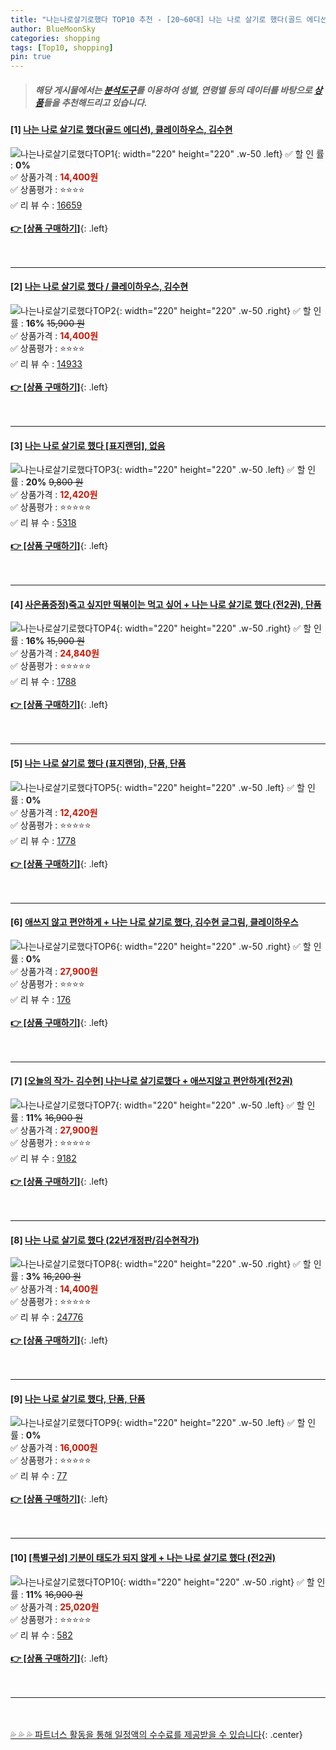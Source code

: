 ```yaml
---
title: "나는나로살기로했다 TOP10 추천 - [20~60대] 나는 나로 살기로 했다(골드 에디션), 클레이하우스, 김수현"
author: BlueMoonSky
categories: shopping
tags: [Top10, shopping]
pin: true
---
```


> ##### 해당 게시물에서는 [**분석도구**](https://itemscout.io/)를 이용하여 **성별**, **연령별** 등의 데이터를 바탕으로 [**상품**](https://link.coupang.com/a/baae76)들을 추천해드리고 있습니다.

#### [1] [나는 나로 살기로 했다(골드 에디션), 클레이하우스, 김수현](https://link.coupang.com/re/AFFSDP?lptag=AF5964186&subid=bluemoonsky6999&pageKey=6541340740&traceid=V0-153&itemId=14565788529&vendorItemId=81808031957)
![나는나로살기로했다TOP1](https://thumbnail6.coupangcdn.com/thumbnails/remote/230x230ex/image/retail/images/2022/05/25/15/6/b3c61d56-7945-461d-b6f8-f4c353bc54e8.jpg){: width="220" height="220" .w-50 .left}
✅ 할 인 률 : **0%** <br>
✅ 상품가격 : <span style="color:#cb1400"> **14,400원** </span><br>
✅ 상품평가 : ⭐⭐⭐⭐<br>
✅ 리 뷰 수 : [16659](https://link.coupang.com/re/AFFSDP?lptag=AF5964186&subid=bluemoonsky6999&pageKey=6541340740&traceid=V0-153&itemId=14565788529&vendorItemId=81808031957)<br>
<br>
[**👉  [상품 구매하기]**](https://link.coupang.com/re/AFFSDP?lptag=AF5964186&subid=bluemoonsky6999&pageKey=6541340740&traceid=V0-153&itemId=14565788529&vendorItemId=81808031957){: .left}
<br>
<br>
<br>

***

#### [2] [나는 나로 살기로 했다 / 클레이하우스, 김수현](https://link.coupang.com/re/AFFSDP?lptag=AF5964186&subid=bluemoonsky6999&pageKey=6818972944&traceid=V0-153&itemId=16155524510&vendorItemId=84084142938)
![나는나로살기로했다TOP2](https://thumbnail8.coupangcdn.com/thumbnails/remote/230x230ex/image/vendor_inventory/7b51/790671aded3c79e31398d7425a30df3dff425bc70f180d0ac3aefb2bf6ac.jpg){: width="220" height="220" .w-50 .right}
✅ 할 인 률 : **16%** ~~<del class="base-price"> 15,900  </del>원~~<br>
✅ 상품가격 : <span style="color:#cb1400"> **14,400원** </span><br>
✅ 상품평가 : ⭐⭐⭐⭐<br>
✅ 리 뷰 수 : [14933](https://link.coupang.com/re/AFFSDP?lptag=AF5964186&subid=bluemoonsky6999&pageKey=6818972944&traceid=V0-153&itemId=16155524510&vendorItemId=84084142938)<br>
<br>
[**👉  [상품 구매하기]**](https://link.coupang.com/re/AFFSDP?lptag=AF5964186&subid=bluemoonsky6999&pageKey=6818972944&traceid=V0-153&itemId=16155524510&vendorItemId=84084142938){: .left}
<br>
<br>
<br>

***

#### [3] [나는 나로 살기로 했다 [표지랜덤], 없음](https://link.coupang.com/re/AFFSDP?lptag=AF5964186&subid=bluemoonsky6999&pageKey=6493915363&traceid=V0-153&itemId=14268926299&vendorItemId=81513994084)
![나는나로살기로했다TOP3](https://thumbnail6.coupangcdn.com/thumbnails/remote/230x230ex/image/vendor_inventory/d71b/6cd56d6098706bb4cf4889b3daf80acd4641f08baccd34c374df70113154.jpg){: width="220" height="220" .w-50 .left}
✅ 할 인 률 : **20%** ~~<del class="base-price"> 9,800  </del>원~~<br>
✅ 상품가격 : <span style="color:#cb1400"> **12,420원** </span><br>
✅ 상품평가 : ⭐⭐⭐⭐⭐<br>
✅ 리 뷰 수 : [5318](https://link.coupang.com/re/AFFSDP?lptag=AF5964186&subid=bluemoonsky6999&pageKey=6493915363&traceid=V0-153&itemId=14268926299&vendorItemId=81513994084)<br>
<br>
[**👉  [상품 구매하기]**](https://link.coupang.com/re/AFFSDP?lptag=AF5964186&subid=bluemoonsky6999&pageKey=6493915363&traceid=V0-153&itemId=14268926299&vendorItemId=81513994084){: .left}
<br>
<br>
<br>

***

#### [4] [사은품증정)죽고 싶지만 떡볶이는 먹고 싶어 + 나는 나로 살기로 했다 (전2권), 단품](https://link.coupang.com/re/AFFSDP?lptag=AF5964186&subid=bluemoonsky6999&pageKey=135211047&traceid=V0-153&itemId=396777196&vendorItemId=3966441081)
![나는나로살기로했다TOP4](https://thumbnail7.coupangcdn.com/thumbnails/remote/230x230ex/image/vendor_inventory/images/2018/09/17/19/0/01392776-9728-4884-b697-eb84cf38481d.jpg){: width="220" height="220" .w-50 .right}
✅ 할 인 률 : **16%** ~~<del class="base-price"> 15,900  </del>원~~<br>
✅ 상품가격 : <span style="color:#cb1400"> **24,840원** </span><br>
✅ 상품평가 : ⭐⭐⭐⭐⭐<br>
✅ 리 뷰 수 : [1788](https://link.coupang.com/re/AFFSDP?lptag=AF5964186&subid=bluemoonsky6999&pageKey=135211047&traceid=V0-153&itemId=396777196&vendorItemId=3966441081)<br>
<br>
[**👉  [상품 구매하기]**](https://link.coupang.com/re/AFFSDP?lptag=AF5964186&subid=bluemoonsky6999&pageKey=135211047&traceid=V0-153&itemId=396777196&vendorItemId=3966441081){: .left}
<br>
<br>
<br>

***

#### [5] [나는 나로 살기로 했다 (표지랜덤), 단품, 단품](https://link.coupang.com/re/AFFSDP?lptag=AF5964186&subid=bluemoonsky6999&pageKey=6483121414&traceid=V0-153&itemId=14200419547&vendorItemId=81445977766)
![나는나로살기로했다TOP5](https://thumbnail9.coupangcdn.com/thumbnails/remote/230x230ex/image/vendor_inventory/fd69/7655cb19eea7f51e4e7a20948a92454eec5df45c487b41189d667fc203da.jpg){: width="220" height="220" .w-50 .left}
✅ 할 인 률 : **0%** <br>
✅ 상품가격 : <span style="color:#cb1400"> **12,420원** </span><br>
✅ 상품평가 : ⭐⭐⭐⭐⭐<br>
✅ 리 뷰 수 : [1778](https://link.coupang.com/re/AFFSDP?lptag=AF5964186&subid=bluemoonsky6999&pageKey=6483121414&traceid=V0-153&itemId=14200419547&vendorItemId=81445977766)<br>
<br>
[**👉  [상품 구매하기]**](https://link.coupang.com/re/AFFSDP?lptag=AF5964186&subid=bluemoonsky6999&pageKey=6483121414&traceid=V0-153&itemId=14200419547&vendorItemId=81445977766){: .left}
<br>
<br>
<br>

***

#### [6] [애쓰지 않고 편안하게 + 나는 나로 살기로 했다, 김수현 글그림, 클레이하우스](https://link.coupang.com/re/AFFSDP?lptag=AF5964186&subid=bluemoonsky6999&pageKey=6380294545&traceid=V0-153&itemId=13552801861&vendorItemId=80806403794)
![나는나로살기로했다TOP6](https://thumbnail7.coupangcdn.com/thumbnails/remote/230x230ex/image/vendor_inventory/b646/88db808b6d5d016d51bced8f12504a0895f694d9049e5b1e66ba86dbe354.png){: width="220" height="220" .w-50 .right}
✅ 할 인 률 : **0%** <br>
✅ 상품가격 : <span style="color:#cb1400"> **27,900원** </span><br>
✅ 상품평가 : ⭐⭐⭐⭐<br>
✅ 리 뷰 수 : [176](https://link.coupang.com/re/AFFSDP?lptag=AF5964186&subid=bluemoonsky6999&pageKey=6380294545&traceid=V0-153&itemId=13552801861&vendorItemId=80806403794)<br>
<br>
[**👉  [상품 구매하기]**](https://link.coupang.com/re/AFFSDP?lptag=AF5964186&subid=bluemoonsky6999&pageKey=6380294545&traceid=V0-153&itemId=13552801861&vendorItemId=80806403794){: .left}
<br>
<br>
<br>

***

#### [7] [[오늘의 작가- 김수현] 나는나로 살기로했다 + 애쓰지않고 편안하게(전2권)](https://link.coupang.com/re/AFFSDP?lptag=AF5964186&subid=bluemoonsky6999&pageKey=1672473305&traceid=V0-153&itemId=2849440436&vendorItemId=70838780595)
![나는나로살기로했다TOP7](https://thumbnail9.coupangcdn.com/thumbnails/remote/230x230ex/image/vendor_inventory/7a5c/b72720e6fc1b0e871edaeb024c9a422b8d4301277f0673d46ae448af9ebe.png){: width="220" height="220" .w-50 .left}
✅ 할 인 률 : **11%** ~~<del class="base-price"> 16,900  </del>원~~<br>
✅ 상품가격 : <span style="color:#cb1400"> **27,900원** </span><br>
✅ 상품평가 : ⭐⭐⭐⭐⭐<br>
✅ 리 뷰 수 : [9182](https://link.coupang.com/re/AFFSDP?lptag=AF5964186&subid=bluemoonsky6999&pageKey=1672473305&traceid=V0-153&itemId=2849440436&vendorItemId=70838780595)<br>
<br>
[**👉  [상품 구매하기]**](https://link.coupang.com/re/AFFSDP?lptag=AF5964186&subid=bluemoonsky6999&pageKey=1672473305&traceid=V0-153&itemId=2849440436&vendorItemId=70838780595){: .left}
<br>
<br>
<br>

***

#### [8] [나는 나로 살기로 했다 (22년개정판/김수현작가)](https://link.coupang.com/re/AFFSDP?lptag=AF5964186&subid=bluemoonsky6999&pageKey=6010456830&traceid=V0-153&itemId=10903215969&vendorItemId=71887866495)
![나는나로살기로했다TOP8](https://thumbnail10.coupangcdn.com/thumbnails/remote/230x230ex/image/vendor_inventory/332c/80bf1894e192341b2d1bb476d6178d57603a57efda1058cd30f48ffd32e7.png){: width="220" height="220" .w-50 .right}
✅ 할 인 률 : **3%** ~~<del class="base-price"> 16,200  </del>원~~<br>
✅ 상품가격 : <span style="color:#cb1400"> **14,400원** </span><br>
✅ 상품평가 : ⭐⭐⭐⭐⭐<br>
✅ 리 뷰 수 : [24776](https://link.coupang.com/re/AFFSDP?lptag=AF5964186&subid=bluemoonsky6999&pageKey=6010456830&traceid=V0-153&itemId=10903215969&vendorItemId=71887866495)<br>
<br>
[**👉  [상품 구매하기]**](https://link.coupang.com/re/AFFSDP?lptag=AF5964186&subid=bluemoonsky6999&pageKey=6010456830&traceid=V0-153&itemId=10903215969&vendorItemId=71887866495){: .left}
<br>
<br>
<br>

***

#### [9] [나는 나로 살기로 했다, 단품, 단품](https://link.coupang.com/re/AFFSDP?lptag=AF5964186&subid=bluemoonsky6999&pageKey=6744795987&traceid=V0-153&itemId=15755796449&vendorItemId=85992653452)
![나는나로살기로했다TOP9](https://thumbnail6.coupangcdn.com/thumbnails/remote/230x230ex/image/vendor_inventory/05e1/4c0d360a30df7ea17b214d7fef945ae71128f987e99c00df33a8f7beaa62.jpg){: width="220" height="220" .w-50 .left}
✅ 할 인 률 : **0%** <br>
✅ 상품가격 : <span style="color:#cb1400"> **16,000원** </span><br>
✅ 상품평가 : ⭐⭐⭐⭐⭐<br>
✅ 리 뷰 수 : [77](https://link.coupang.com/re/AFFSDP?lptag=AF5964186&subid=bluemoonsky6999&pageKey=6744795987&traceid=V0-153&itemId=15755796449&vendorItemId=85992653452)<br>
<br>
[**👉  [상품 구매하기]**](https://link.coupang.com/re/AFFSDP?lptag=AF5964186&subid=bluemoonsky6999&pageKey=6744795987&traceid=V0-153&itemId=15755796449&vendorItemId=85992653452){: .left}
<br>
<br>
<br>

***

#### [10] [[특별구성] 기분이 태도가 되지 않게 + 나는 나로 살기로 했다 (전2권)](https://link.coupang.com/re/AFFSDP?lptag=AF5964186&subid=bluemoonsky6999&pageKey=5330617386&traceid=V0-153&itemId=7778767926&vendorItemId=75068803985)
![나는나로살기로했다TOP10](https://thumbnail10.coupangcdn.com/thumbnails/remote/230x230ex/image/vendor_inventory/77c0/73c5062a10067c6291c3c3b32b66af868fadd33ea9dd811553c1ee246394.jpg){: width="220" height="220" .w-50 .right}
✅ 할 인 률 : **11%** ~~<del class="base-price"> 16,900  </del>원~~<br>
✅ 상품가격 : <span style="color:#cb1400"> **25,020원** </span><br>
✅ 상품평가 : ⭐⭐⭐⭐⭐<br>
✅ 리 뷰 수 : [582](https://link.coupang.com/re/AFFSDP?lptag=AF5964186&subid=bluemoonsky6999&pageKey=5330617386&traceid=V0-153&itemId=7778767926&vendorItemId=75068803985)<br>
<br>
[**👉  [상품 구매하기]**](https://link.coupang.com/re/AFFSDP?lptag=AF5964186&subid=bluemoonsky6999&pageKey=5330617386&traceid=V0-153&itemId=7778767926&vendorItemId=75068803985){: .left}
<br>
<br>
<br>

***
<br><br>[💦 💦 💦 파트너스 활동을 통해 일정액의 수수료를 제공받을 수 있습니다](https://link.coupang.com/a/baae76){: .center}